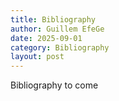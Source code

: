 ```yaml
---
title: Bibliography
author: Guillem EfeGe
date: 2025-09-01
category: Bibliography
layout: post
---
```


Bibliography to come